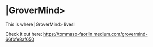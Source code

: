 # |GroverMind>

This is where |GroverMind> lives! 

Check it out here: https://tommaso-faorlin.medium.com/grovermind-66fbfe8af650
